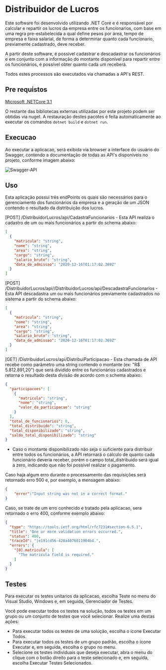 # Distribuidor de Lucros

Este software foi desenvolvido utilizando .NET Core e é responsável por calcular e repartir os lucros da empresa entre os funcionarios, com base em uma regra pre-estabelecida a qual define pesos por área, tempo de empresa e faixa salarial, de forma a determinar quanto cada funcionario, previamente cadastrado, deve receber. 

A partir deste software, é possível cadastrar e descadastrar os funcionários e em conjunto com a informação do montante disponível para repartir entre os funcionários, é possível obter quanto cada um receberá.

Todos estes processos são executados via chamadas a API's REST. 


## Pre requistos

[Microsoft .NETCore 3.1](https://dotnet.microsoft.com/download/dotnet-core/3.1)

O restante das bibliotecas externas utilizadas por este projeto podem ser obtidas via nuget. A restauração destes pacotes é feita automaticamente ao executar os comandos `dotnet build` e `dotnet run`. 

## Execucao

Ao executar a aplicacao, será exibida via browser a interface do usuário do Swagger, contendo a documentação de todas as API's disponíveis no projeto, conforme imagem abaixo:

<img src="https://i.ibb.co/4WD47HV/Swagger-API.png" alt="Swagger-API" border="0">

## Uso

Esta aplicação possui três endPoints os quais são necessários para o gerenciamento dos funcionários da empresa e a geração de um JSON contendo o resultado da distribuição dos lucros.

[POST] /DistribuidorLucros/api/CadastraFuncionarios - Esta API realiza o cadastro de um ou mais funcionários a partir do schema abaixo:

```json
[
  {
    "matricula": "string",
    "nome": "string",
    "area": "string",
    "cargo": "string",
    "salario_bruto": "string",
    "data_de_admissao": "2020-12-16T01:17:02.369Z"
  }
]
```

[POST] /DistribuidorLucros/api//DistribuidorLucros/api/DescadastraFuncionarios - Esta API descadastra um ou mais funcionários previamente cadastrados no sistema a partir do schema abaixo:

```json
[
  {
    "matricula": "string",
    "nome": "string",
    "area": "string",
    "cargo": "string",
    "salario_bruto": "string",
    "data_de_admissao": "2020-12-16T01:17:02.369Z"
  }
]
```

[GET] /DistribuidorLucros/api/DistribuiParticipacao - Esta chamada de API recebe como parâmetro uma string contendo o montante (ex: "R$ 5.812.891,20") que será dividido entre os funcionários cadastrados e retorna o resultado desta divisão de acordo com o schema abaixo:

```json
{
  "participacoes": [
    {
      "matricula": "string",
      "nome": "string",
      "valor_da_participacao": "string"
    }
  ],
  "total_de_funcionarios": 0,
  "total_distribuido": "string",
  "total_disponibilizado": "string",
  "saldo_total_disponibilizado": "string"
}
```
  - Caso o montante disponibilizado não seja o suficiente para distribuir entre todos os funcionários, a API retornará o cálculo de quanto cada funcionário deveria receber, porém o campo total_distribuido será igual a zero, indicando que não foi possível realizar o pagamento.

Caso haja algum erro durante o processamento das requisições será retornado erro 500 e, por exemplo, a mensagem abaixo:

```json
{
	"error":"Input string was not in a correct format."
}
```

Caso, se trate de um erro conhecido e tratado pela aplicacao, sera retornado o erro 400, conforme exemplo abaixo:

```json
{
  "type": "https://tools.ietf.org/html/rfc7231#section-6.5.1",
  "title": "One or more validation errors occurred.",
  "status": 400,
  "traceId": "|e191cd56-428a4076811904b4.",
  "errors": {
    "[0].matricula": [
      "The matricula field is required."
    ]
  }
}
```

## Testes

Para executar os testes unitarios da aplicacao, escolha Teste no menu do Visual Studio, Windows e, em seguida, Gerenciador de Testes.

Você pode executar todos os testes na solução, todos os testes em um grupo ou um conjunto de testes que você selecionar. Realize uma destas ações:

- Para executar todos os testes de uma solução, escolha o ícone Executar Todos.
- Para executar todos os testes de um grupo padrão, escolha o ícone Executar e, em seguida, escolha o grupo no menu.
- Selecione os testes individuais que deseja executar, abra o menu do clique com o botão direito para o teste selecionado e, em seguida, escolha Executar Testes Selecionados.
